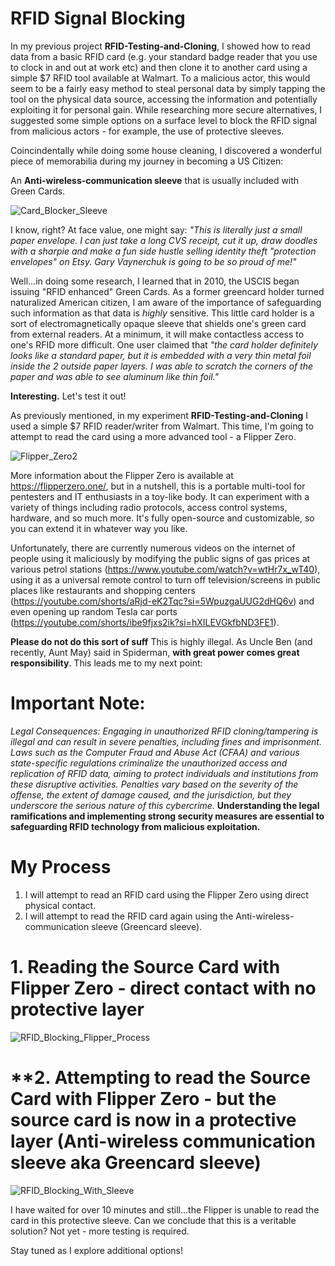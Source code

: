 # RFID Signal Blocking

In my previous project **RFID-Testing-and-Cloning**, I showed how to read data from a basic RFID card (e.g. your standard badge reader that you use to clock in and out at work etc) and then clone it to another card using a simple $7 RFID tool available at Walmart. To a malicious actor, this would seem to be a fairly easy method to steal personal data by simply tapping the tool on the physical data source, accessing the information and potentially exploiting it for personal gain. While researching more secure alternatives, I suggested some simple options on a surface level to block the RFID signal from malicious actors - for example, the use of protective sleeves.

Coincindentally while doing some house cleaning, I discovered a wonderful piece of memorabilia during my journey in becoming a US Citizen: 

An **Anti-wireless-communication sleeve** that is usually included with Green Cards.

![Card_Blocker_Sleeve](https://github.com/nivvoudit/RFID-Blocking/assets/25519970/88f08fd3-4ecc-4968-811b-74215e9a22c8)

I know, right? At face value, one might say: *"This is literally just a small paper envelope. I can just take a long CVS receipt, cut it up, draw doodles with a sharpie and make a fun side hustle selling identity theft "protection envelopes" on Etsy. Gary Vaynerchuk is going to be so proud of me!"*

Well...in doing some research, I learned that in 2010, the USCIS began issuing "RFID enhanced" Green Cards. As a former greencard holder turned naturalized American citizen, I am aware of the importance of safeguarding such information as that data is *highly* sensitive. This little card holder is a sort of electromagnetically opaque sleeve that shields one's green card from external readers. At a minimum, it will make contactless access to one's RFID more difficult. One user claimed that *"the card holder definitely looks like a standard paper, but it is embedded with a very thin metal foil inside the 2 outside paper layers. I was able to scratch the corners of the paper and was able to see aluminum like thin foil."* 

**Interesting.** Let's test it out!

As previously mentioned, in my experiment **RFID-Testing-and-Cloning** I used a simple $7 RFID reader/writer from Walmart. This time, I'm going to attempt to read the card using a more advanced tool - a Flipper Zero.

![Flipper_Zero2](https://github.com/nivvoudit/RFID-Blocking/assets/25519970/acdc936f-78ba-485c-8acc-8bc9f1c1c42b)

More information about the Flipper Zero is available at https://flipperzero.one/, but in a nutshell, this is a portable multi-tool for pentesters and IT enthusiasts in a toy-like body. It can experiment with a variety of things including radio protocols, access control systems, hardware, and so much more. It's fully open-source and customizable, so you can extend it in whatever way you like. 

Unfortunately, there are currently numerous videos on the internet of people using it maliciously by modifying the public signs of gas prices at various petrol stations (https://www.youtube.com/watch?v=wtHr7x_wT40), using it as a universal remote control to turn off television/screens in public places like restaurants and shopping centers (https://youtube.com/shorts/aRjd-eK2Tqc?si=5WpuzgaUUG2dHQ6v) and even opening up random Tesla car ports (https://youtube.com/shorts/ibe9fjxs2ik?si=hXILEVGkfbND3FE1). 

**Please do not do this sort of suff** This is highly illegal. As Uncle Ben (and recently, Aunt May) said in Spiderman, **with great power comes great responsibility**. This leads me to my next point:

# Important Note:
*Legal Consequences:*
*Engaging in unauthorized RFID cloning/tampering is illegal and can result in severe penalties, including fines and imprisonment. Laws such as the Computer Fraud and Abuse Act (CFAA) and various state-specific regulations criminalize the unauthorized access and replication of RFID data, aiming to protect individuals and institutions from these disruptive activities. Penalties vary based on the severity of the offense, the extent of damage caused, and the jurisdiction, but they underscore the serious nature of this cybercrime.*
**Understanding the legal ramifications and implementing strong security measures are essential to safeguarding RFID technology from malicious exploitation.**


# My Process
1. I will attempt to read an RFID card using the Flipper Zero using direct physical contact.
2. I will attempt to read the RFID card again using the Anti-wireless-communication sleeve (Greencard sleeve).

# **1. Reading the Source Card with Flipper Zero - direct contact with no protective layer**

![RFID_Blocking_Flipper_Process](https://github.com/nivvoudit/RFID-Blocking/assets/25519970/f3bdf462-687e-47a6-a156-2c44795ba917)



# **2. Attempting to read the Source Card with Flipper Zero - but the source card is now in a protective layer (Anti-wireless communication sleeve aka Greencard sleeve)

![RFID_Blocking_With_Sleeve](https://github.com/nivvoudit/RFID-Blocking/assets/25519970/f3d518da-0eec-43c3-aeb8-e926adb995d2)

I have waited for over 10 minutes and still...the Flipper is unable to read the card in this protective sleeve. Can we conclude that this is a veritable solution? Not yet - more testing is required.

Stay tuned as I explore additional options!






